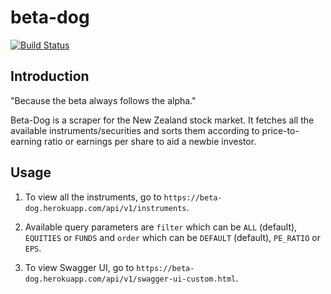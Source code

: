 # beta-dog

[![Build Status](https://travis-ci.org/rvbabilonia/beta-dog.svg)](https://travis-ci.org/rvbabilonia/beta-dog)

## Introduction

"Because the beta always follows the alpha."

Beta-Dog is a scraper for the New Zealand stock market. It fetches all the available instruments/securities and
sorts them according to price-to-earning ratio or earnings per share to aid a newbie investor.

## Usage

1. To view all the instruments, go to `https://beta-dog.herokuapp.com/api/v1/instruments`.

2. Available query parameters are `filter` which can be `ALL` (default), `EQUITIES` or `FUNDS` and `order` which can be
`DEFAULT` (default), `PE_RATIO` or `EPS`.

3. To view Swagger UI, go to `https://beta-dog.herokuapp.com/api/v1/swagger-ui-custom.html`.
